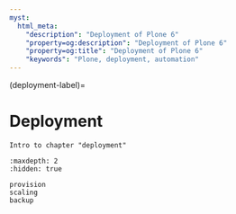 ```yaml
---
myst:
  html_meta:
    "description": "Deployment of Plone 6"
    "property=og:description": "Deployment of Plone 6"
    "property=og:title": "Deployment of Plone 6"
    "keywords": "Plone, deployment, automation"
---
```


(deployment-label)=

# Deployment

```{todo}
Intro to chapter "deployment"
```

```{toctree}
:maxdepth: 2
:hidden: true

provision
scaling
backup
```
